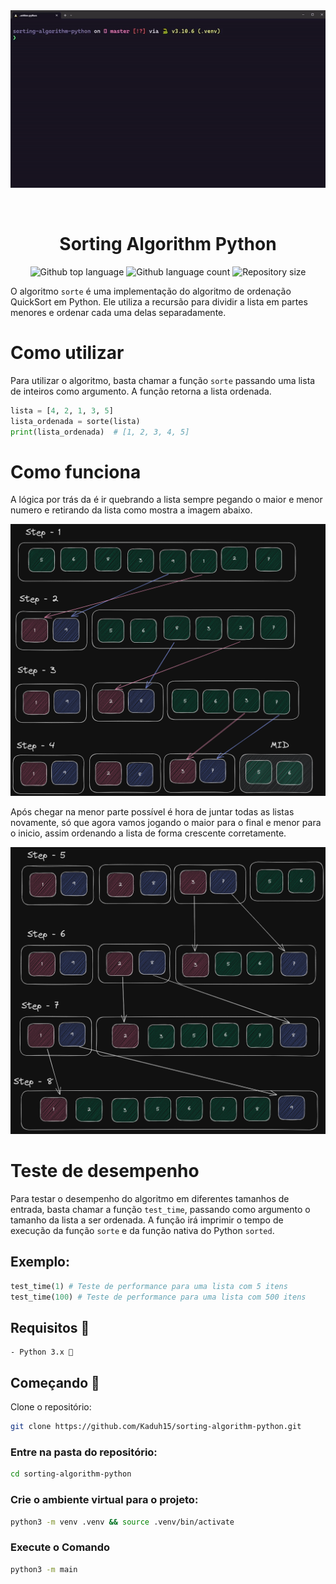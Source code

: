 <div align="center" id="top"> 
  <img src="./.github/app.gif" alt="Python" />

  &#xa0;

  <!-- <a href="https://python.netlify.app">Demo</a> -->
</div>

<h1 align="center">Sorting Algorithm Python</h1>

<p align="center">
  <img alt="Github top language" src="https://img.shields.io/github/languages/top/kaduh15/sorting-algorithm-python?color=56BEB8">

  <img alt="Github language count" src="https://img.shields.io/github/languages/count/kaduh15/sorting-algorithm-python?color=56BEB8">

  <img alt="Repository size" src="https://img.shields.io/github/repo-size/kaduh15/sorting-algorithm-python?color=56BEB8">

  <!-- <img alt="License" src="https://img.shields.io/github/license/kaduh15/sorting-algorithm-python?color=56BEB8"> -->

  <!-- <img alt="Github issues" src="https://img.shields.io/github/issues/kaduh15/sorting-algorithm-python?color=56BEB8" /> -->

  <!-- <img alt="Github forks" src="https://img.shields.io/github/forks/kaduh15/sorting-algorithm-python?color=56BEB8" /> -->

  <!-- <img alt="Github stars" src="https://img.shields.io/github/stars/kaduh15/sorting-algorithm-python?color=56BEB8" /> -->
</p>

O algoritmo `sorte` é uma implementação do algoritmo de ordenação QuickSort em Python. Ele utiliza a recursão para dividir a lista em partes menores e ordenar cada uma delas separadamente.

# Como utilizar
Para utilizar o algoritmo, basta chamar a função ``sorte`` passando uma lista de inteiros como argumento. A função retorna a lista ordenada.

```python
lista = [4, 2, 1, 3, 5]
lista_ordenada = sorte(lista)
print(lista_ordenada)  # [1, 2, 3, 4, 5]
```

# Como funciona

A lógica por trás da é ir quebrando a lista sempre pegando o maior e menor numero e retirando da lista como mostra a imagem abaixo.

<img width="650" src="./.github/algoritmo-step-1.png" alt="Python" />

Após chegar na menor parte possível é hora de juntar todas as listas novamente, só que agora vamos jogando o maior para o final e menor para o inicio, assim ordenando a lista de forma crescente corretamente.

<img width="650" src="./.github/algoritmo-step-2.png" alt="Python" />


# Teste de desempenho

Para testar o desempenho do algoritmo em diferentes tamanhos de entrada, basta chamar a função ``test_time``, passando como argumento o tamanho da lista a ser ordenada. A função irá imprimir o tempo de execução da função ``sorte`` e da função nativa do Python ``sorted``.

## Exemplo:

```python
test_time(1) # Teste de performance para uma lista com 5 itens
test_time(100) # Teste de performance para uma lista com 500 itens
```

## Requisitos 📌
    - Python 3.x 🐍

## Começando 🚀
Clone o repositório:

```bash
git clone https://github.com/Kaduh15/sorting-algorithm-python.git
```
### Entre na pasta do repositório:

```bash
cd sorting-algorithm-python
```

### Crie o ambiente virtual para o projeto:
```bash
python3 -m venv .venv && source .venv/bin/activate
```

### Execute o Comando

```bash
python3 -m main
```
